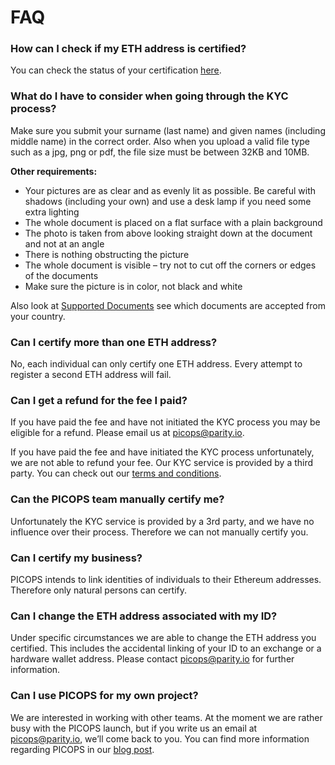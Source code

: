 # FAQ

### How can I check if my ETH address is certified?
You can check the status of your certification [here](https://picops.parity.io/#/check).

### What do I have to consider when going through the KYC process?
Make sure you submit your surname (last name) and given names (including middle name) in the correct order. Also when you upload a valid file type such as a jpg, png or pdf, the file size must be between 32KB and 10MB.

**Other requirements:**

+ Your pictures are as clear and as evenly lit as possible. Be careful with shadows (including your own) and use a desk lamp if you need some extra lighting
+ The whole document is placed on a flat surface with a plain background
+ The photo is taken from above looking straight down at the document and not at an angle
+ There is nothing obstructing the picture
+ The whole document is visible – try not to cut off the corners or edges of the documents
+ Make sure the picture is in color, not black and white

Also look at [Supported Documents](https://info.onfido.com/supported-documents) see which documents are accepted from your country.

### Can I certify more than one ETH address?
No, each individual can only certify one ETH address. Every attempt to register a second ETH address will fail.

### Can I get a refund for the fee I paid?
If you have paid the fee and have not initiated the KYC process you may be eligible for a refund. Please email us at [picops@parity.io](mailto:picops@parity.io).

If you have paid the fee and have initiated the KYC process unfortunately, we are not able to refund your fee. Our KYC service is provided by a third party. You can check out our [terms and conditions](https://picops.parity.io/#/tc).

### Can the PICOPS team manually certify me?
Unfortunately the KYC service is provided by a 3rd party, and we have no influence over their process. Therefore we can not manually certify you.

### Can I certify my business?
PICOPS intends to link identities of individuals to their Ethereum addresses. Therefore only natural persons can certify.

### Can I change the ETH address associated with my ID?
Under specific circumstances we are able to change the ETH address you certified. This includes the accidental linking of your ID to an exchange or a hardware wallet address. Please contact [picops@parity.io](mailto:picops@parity.io) for further information.

### Can I use PICOPS for my own project?
We are interested in working with other teams. At the moment we are rather busy with the PICOPS launch, but if you write us an email at [picops@parity.io](mailto:picops@parity.io), we’ll come back to you. You can find more information regarding PICOPS in our [blog post](https://paritytech.io/blog/parity-technologies-launches-picops.html).
